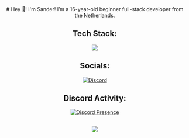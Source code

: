 <div align="center">
# Hey 👋! I'm Sander!
I’m a 16-year-old beginner full-stack developer from the Netherlands. 

## Tech Stack:
<img src="https://skillicons.dev/icons?i=html,css,js,tailwind,php,md,mysql,figma,discordjs,bots,nodejs,vscode,visualstudio"/>

## Socials:
[![Discord](https://img.shields.io/badge/Discord-%237289DA.svg?logo=discord&logoColor=white)](https://discord.gg/1265737667975577721) 

## Discord Activity:
[![Discord Presence](https://lanyard.cnrad.dev/api/1265737667975577721?bg=002A54&borderRadius=10&idleMessage=&theme=dark&showDisplayName=true)](https://discord.com/users/1265737667975577721)

##
[![](https://visitcount.itsvg.in/api?id=sanderhd&icon=0&color=12)](https://visitcount.itsvg.in)
</div>
